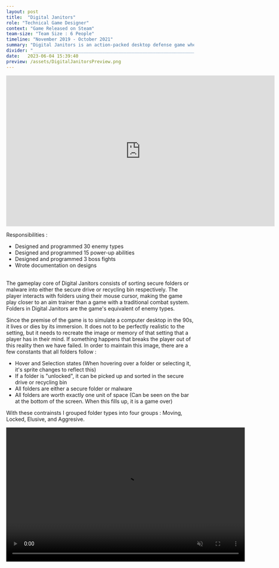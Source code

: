 ```yaml
---
layout: post
title:  "Digital Janitors"
role: "Technical Game Designer"
context: "Game Released on Steam"
team-size: "Team Size : 6 People"
timeline: "November 2019 - October 2021"
summary: "Digital Janitors is an action-packed desktop defense game where hackers have taken your employer’s network hostage, which means the player must go to each computer in the company, excise the virus, and beat the hacker threat."
divider: "____________________________________________________________________________________"
date:   2023-06-04 15:39:40
preview: /assets/DigitalJanitorsPreview.png
---
```

<p align="center">
<iframe width="720" height="405" src="https://www.youtube.com/embed/ZgYnhckP1VA" title="Digital Janitors Launch Trailer" frameborder="0" allow="accelerometer; autoplay; clipboard-write; encrypted-media; gyroscope; picture-in-picture; web-share" allowfullscreen></iframe>

Responsibilities : <br>
  - Designed and programmed 30 enemy types<br>
  - Designed and programmed 15 power-up abilities<br>
  - Designed and programmed 3 boss fights<br>
  - Wrote documentation on designs<br><br>

The gameplay core of Digital Janitors consists of sorting secure folders or malware into either the secure drive or recycling bin respectively. The player interacts with folders using their mouse cursor, making the game play closer to an aim trainer than a game with a traditional combat system. Folders in Digital Janitors are the game's equivalent of enemy types.

Since the premise of the game is to simulate a computer desktop in the 90s, it lives or dies by its immersion. It does not to be perfectly realistic to the setting, but it needs to recreate the image or memory of that setting that a player has in their mind. If something happens that breaks the player out of this reality then we have failed. In order to maintain this image, there are a few constants that all folders follow :<br>
  - Hover and Selection states (When hovering over a folder or selecting it, it's sprite changes to reflect this)<br>
  - If a folder is "unlocked", it can be picked up and sorted in the secure drive or recycling bin<br>
  - All folders are either a secure folder or malware<br>
  - All folders are worth exactly one unit of space (Can be seen on the bar at the bottom of the screen. When this fills up, it is a game over)

With these contrainsts I grouped folder types into four groups : Moving, Locked, Elusive, and Aggresive.


<video width="640" height="360" autoplay muted loop>
  <source src="/assets/DigitalJanitorsVideos/RunawayFolder.mp4" type="video/mp4">
</video>
  
</p>

